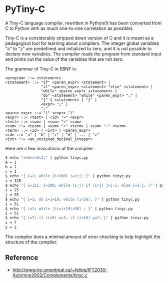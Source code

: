 # PyTiny-C

A Tiny-C language compiler, rewritten in Python(It has been converted from C to Python with as much one-to-one
correlation as possible). 

Tiny-C is a considerably stripped down version of C and it is meant as a pedagogical tool for learning about compilers.
The integer global variables "a" to "z" are predefined and initialized to zero, and it is not possible to declare new
variables.  The compiler reads the program from standard input and prints out the value of the variables that are not
zero.

The grammar of Tiny-C in EBNF is:
```ebnf
<program> ::= <statement>
<statement> ::= "if" <paren_expr> <statement> |
                "if" <paren_expr> <statement> "else" <statement> |
                "while" <paren_expr> <statement> |
                "do" <statement> "while" <paren_expr> ";" |
                "{" { <statement> } "}" |
                <expr> ";" |
                ";"
<paren_expr> ::= "(" <expr> ")"
<expr> ::= <test> | <id> "=" <expr>
<test> ::= <sum> | <sum> "<" <sum>
<sum> ::= <term> | <sum> "+" <term> | <sum> "-" <term>
<term> ::= <id> | <int> | <paren_expr>
<id> ::= "a" | "b" | "c" | "d" | ... | "z"
<int> ::= <an_unsigned_decimal_integer>
```

Here are a few invocations of the compiler:
```sh
$ echo "a=b=c=2<3;" | python tinyc.py
a = 1
b = 1
c = 1
$ echo "{ i=1; while (i<100) i=i+i; }" | python tinyc.py
i = 128
$ echo "{ i=125; j=100; while (i-j) if (i<j) j=j-i; else i=i-j; }" | python tinyc.py
i = 25
j = 25
$ echo "{ i=1; do i=i+10; while (i<50); }" | python tinyc.py
i = 51
$ echo "{ i=1; while ((i=i+10)<50) ; }" | python tinyc.py
i = 51
$ echo "{ i=7; if (i<5) x=1; if (i<10) y=2; }" | python tinyc.py
i = 7
y = 2
```
The compiler does a minimal amount of error checking to help highlight the structure of the compiler.

## Reference
- http://www.iro.umontreal.ca/~felipe/IFT2030-Automne2002/Complements/tinyc.c
